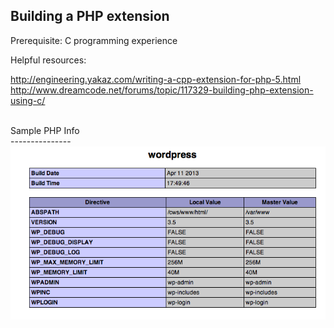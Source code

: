 Building a PHP extension
------------------------

Prerequisite: C programming experience

Helpful resources:
 
http://engineering.yakaz.com/writing-a-cpp-extension-for-php-5.html<br>
http://www.dreamcode.net/forums/topic/117329-building-php-extension-using-c/

<br>
Sample PHP Info<br>
---------------<br>
<img src="https://github.com/patrickingle/wordpress-php-extension/blob/master/wordpress.png">


